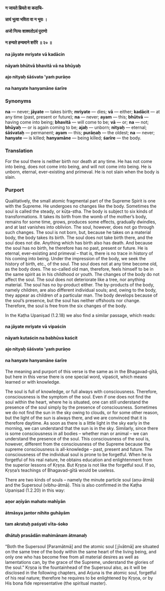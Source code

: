 #### न जायते म्रियते वा कदाचि-
#### न्नायं भूत्वा भविता वा न भूयः ।
#### अजो नित्यः शाश्वतोऽयं पुराणो
#### न हन्यते हन्यमाने शरीरे ॥ २० ॥

#### na jāyate mriyate vā kadācin
#### nāyaṁ bhūtvā bhavitā vā na bhūyaḥ
#### ajo nityaḥ śāśvato ’yaṁ purāṇo
#### na hanyate hanyamāne śarīre

### Synonyms

**na** — never; **jāyate** — takes birth; **mriyate** — dies; **vā** — either; **kadācit** — at any time (past, present or future); **na** — never; **ayam** — this; **bhūtvā** — having come into being; **bhavitā** — will come to be; **vā** — or; **na** — not; **bhūyaḥ** — or is again coming to be; **ajaḥ** — unborn; **nityaḥ** — eternal; **śāśvataḥ** — permanent; **ayam** — this; **purāṇaḥ** — the oldest; **na** — never; **hanyate** — is killed; **hanyamāne** — being killed; **śarīre** — the body.

### Translation

For the soul there is neither birth nor death at any time. He has not come into being, does not come into being, and will not come into being. He is unborn, eternal, ever-existing and primeval. He is not slain when the body is slain.

### Purport

Qualitatively, the small atomic fragmental part of the Supreme Spirit is one with the Supreme. He undergoes no changes like the body. Sometimes the soul is called the steady, or kūṭa-stha. The body is subject to six kinds of transformations. It takes its birth from the womb of the mother’s body, remains for some time, grows, produces some effects, gradually dwindles, and at last vanishes into oblivion. The soul, however, does not go through such changes. The soul is not born, but, because he takes on a material body, the body takes its birth. The soul does not take birth there, and the soul does not die. Anything which has birth also has death. And because the soul has no birth, he therefore has no past, present or future. He is eternal, ever-existing and primeval – that is, there is no trace in history of his coming into being. Under the impression of the body, we seek the history of birth, etc., of the soul. The soul does not at any time become old, as the body does. The so-called old man, therefore, feels himself to be in the same spirit as in his childhood or youth. The changes of the body do not affect the soul. The soul does not deteriorate like a tree, nor anything material. The soul has no by-product either. The by-products of the body, namely children, are also different individual souls; and, owing to the body, they appear as children of a particular man. The body develops because of the soul’s presence, but the soul has neither offshoots nor change. Therefore, the soul is free from the six changes of the body.

In the Kaṭha Upaniṣad (1.2.18) we also find a similar passage, which reads:

#### na jāyate mriyate vā vipaścin
#### nāyaṁ kutaścin na babhūva kaścit
#### ajo nityaḥ śāśvato ’yaṁ purāṇo
#### na hanyate hanyamāne śarīre

The meaning and purport of this verse is the same as in the Bhagavad-gītā, but here in this verse there is one special word, vipaścit, which means learned or with knowledge.

The soul is full of knowledge, or full always with consciousness. Therefore, consciousness is the symptom of the soul. Even if one does not find the soul within the heart, where he is situated, one can still understand the presence of the soul simply by the presence of consciousness. Sometimes we do not find the sun in the sky owing to clouds, or for some other reason, but the light of the sun is always there, and we are convinced that it is therefore daytime. As soon as there is a little light in the sky early in the morning, we can understand that the sun is in the sky. Similarly, since there is some consciousness in all bodies – whether man or animal – we can understand the presence of the soul. This consciousness of the soul is, however, different from the consciousness of the Supreme because the supreme consciousness is all-knowledge – past, present and future. The consciousness of the individual soul is prone to be forgetful. When he is forgetful of his real nature, he obtains education and enlightenment from the superior lessons of Kṛṣṇa. But Kṛṣṇa is not like the forgetful soul. If so, Kṛṣṇa’s teachings of Bhagavad-gītā would be useless.

There are two kinds of souls – namely the minute particle soul (aṇu-ātmā) and the Supersoul (vibhu-ātmā). This is also confirmed in the Kaṭha Upaniṣad (1.2.20) in this way:

#### aṇor aṇīyān mahato mahīyān
#### ātmāsya jantor nihito guhāyām
#### tam akratuḥ paśyati vīta-śoko
#### dhātuḥ prasādān mahimānam ātmanaḥ

“Both the Supersoul [Paramātmā] and the atomic soul [ jīvātmā] are situated on the same tree of the body within the same heart of the living being, and only one who has become free from all material desires as well as lamentations can, by the grace of the Supreme, understand the glories of the soul.” Kṛṣṇa is the fountainhead of the Supersoul also, as it will be disclosed in the following chapters, and Arjuna is the atomic soul, forgetful of his real nature; therefore he requires to be enlightened by Kṛṣṇa, or by His bona fide representative (the spiritual master).